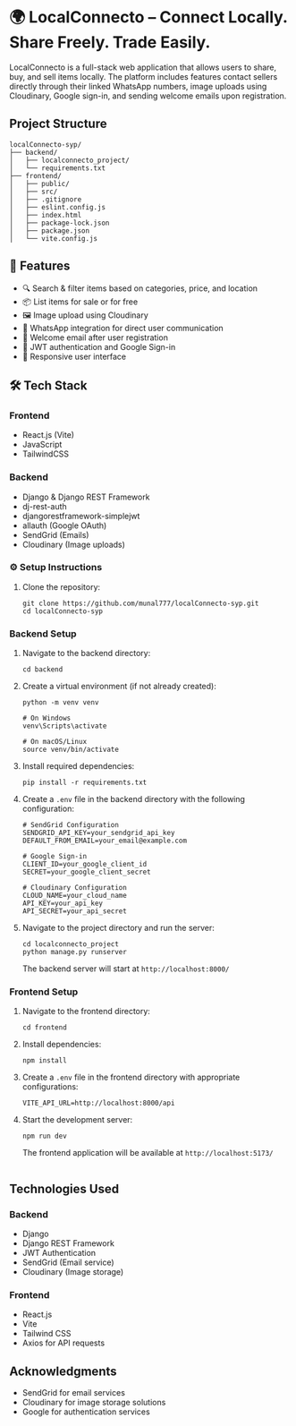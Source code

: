 # 🌍 LocalConnecto – Connect Locally. Share Freely. Trade Easily.

LocalConnecto is a full-stack web application that allows users to share, buy, and sell items locally. The platform includes features contact sellers directly through their linked WhatsApp numbers, image uploads using Cloudinary, Google sign-in, and sending welcome emails upon registration.

## Project Structure

```
localConnecto-syp/
├── backend/
│   ├── localconnecto_project/
│   └── requirements.txt
├── frontend/
│   ├── public/
│   ├── src/
│   ├── .gitignore
│   ├── eslint.config.js
│   ├── index.html
│   ├── package-lock.json
│   ├── package.json
│   └── vite.config.js
```

## 🚀 Features

- 🔍 Search & filter items based on categories, price, and location
- 📦 List items for sale or for free
- 🖼️ Image upload using Cloudinary
- 💬 WhatsApp integration for direct user communication
- 📧 Welcome email after user registration
- 🔐 JWT authentication and Google Sign-in
- 📱 Responsive user interface

## 🛠️ Tech Stack

### Frontend
- React.js (Vite)
- JavaScript
- TailwindCSS

### Backend

- Django & Django REST Framework
- dj-rest-auth
- djangorestframework-simplejwt
- allauth (Google OAuth)
- SendGrid (Emails)
- Cloudinary (Image uploads)

### ⚙️ Setup Instructions

1. Clone the repository:
   ```
   git clone https://github.com/munal777/localConnecto-syp.git
   cd localConnecto-syp
   ```

### Backend Setup

1. Navigate to the backend directory:
   ```
   cd backend
   ```

2. Create a virtual environment (if not already created):
   ```
   python -m venv venv

   # On Windows
   venv\Scripts\activate

   # On macOS/Linux
   source venv/bin/activate
   ```

3. Install required dependencies:
   ```
   pip install -r requirements.txt
   ```

4. Create a `.env` file in the backend directory with the following configuration:
   ```
   # SendGrid Configuration
   SENDGRID_API_KEY=your_sendgrid_api_key
   DEFAULT_FROM_EMAIL=your_email@example.com

   # Google Sign-in
   CLIENT_ID=your_google_client_id
   SECRET=your_google_client_secret

   # Cloudinary Configuration
   CLOUD_NAME=your_cloud_name
   API_KEY=your_api_key
   API_SECRET=your_api_secret
   ```

5. Navigate to the project directory and run the server:
   ```
   cd localconnecto_project
   python manage.py runserver
   ```
   The backend server will start at `http://localhost:8000/`

### Frontend Setup

1. Navigate to the frontend directory:
   ```
   cd frontend
   ```

2. Install dependencies:
   ```
   npm install

   ```

3. Create a `.env` file in the frontend directory with appropriate configurations:
   ```
   VITE_API_URL=http://localhost:8000/api
   ```

4. Start the development server:
   ```
   npm run dev
   
   ```
   The frontend application will be available at `http://localhost:5173/`
   ```

## Technologies Used

### Backend
- Django
- Django REST Framework
- JWT Authentication
- SendGrid (Email service)
- Cloudinary (Image storage)

### Frontend
- React.js
- Vite
- Tailwind CSS
- Axios for API requests

## Acknowledgments

- SendGrid for email services
- Cloudinary for image storage solutions
- Google for authentication services

